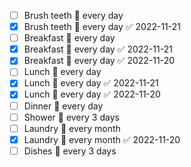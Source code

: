 - [ ] Brush teeth 🔁 every day
- [x] Brush teeth 🔁 every day ✅ 2022-11-21
- [ ] Breakfast 🔁 every day
- [x] Breakfast 🔁 every day ✅ 2022-11-21
- [x] Breakfast 🔁 every day ✅ 2022-11-20
- [ ] Lunch 🔁 every day
- [x] Lunch 🔁 every day ✅ 2022-11-21
- [x] Lunch 🔁 every day ✅ 2022-11-20
- [ ] Dinner 🔁 every day 
- [ ] Shower 🔁 every 3 days 
- [ ] Laundry 🔁 every month
- [x] Laundry 🔁 every month ✅ 2022-11-20
- [ ] Dishes 🔁 every 3 days
